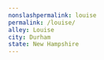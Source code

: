 ```yaml
---
﻿nonslashpermalink: louise
permalink: /louise/
alley: Louise
city: Durham
state: New Hampshire
---
```

